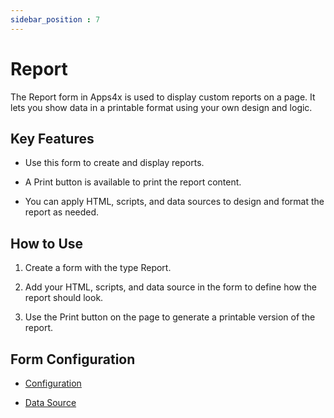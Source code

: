 ```yaml
---
sidebar_position : 7
---
```


# Report

The Report form in Apps4x is used to display custom reports on a page. It lets you show data in a printable format using your own design and logic.

## Key Features

  - Use this form to create and display reports.

  - A Print button is available to print the report content.

  - You can apply HTML, scripts, and data sources to design and format the report as needed.

## How to Use

  1. Create a form with the type Report.

  2. Add your HTML, scripts, and data source in the form to define how the report should look.

  3. Use the Print button on the page to generate a printable version of the report.

## Form Configuration

  - [Configuration](.././Form%20Types/Configuration/Configuration.md)

  - [Data Source](../../docs/Form%20Types/DataSource/DataSource.md)